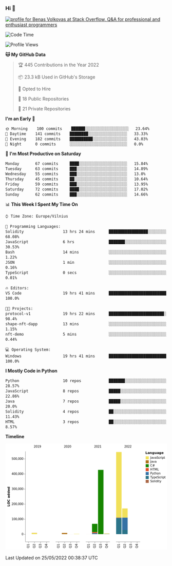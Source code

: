 ### Hi 👋
<a href="https://stackoverflow.com/users/14954249/benas-volkovas"><img src="https://stackoverflow.com/users/flair/14954249.png?theme=dark" width="208" height="58" alt="profile for Benas Volkovas at Stack Overflow, Q&amp;A for professional and enthusiast programmers" title="profile for Benas Volkovas at Stack Overflow, Q&amp;A for professional and enthusiast programmers"></a>

<!--START_SECTION:waka-->
![Code Time](http://img.shields.io/badge/Code%20Time-712%20hrs%2012%20mins-blue)

![Profile Views](http://img.shields.io/badge/Profile%20Views-0-blue)

**🐱 My GitHub Data** 

> 🏆 445 Contributions in the Year 2022
 > 
> 📦 23.3 kB Used in GitHub's Storage 
 > 
> 💼 Opted to Hire
 > 
> 📜 18 Public Repositories 
 > 
> 🔑 21 Private Repositories  
 > 
**I'm an Early 🐤** 

```text
🌞 Morning    100 commits    ██████░░░░░░░░░░░░░░░░░░░   23.64% 
🌆 Daytime    141 commits    ████████░░░░░░░░░░░░░░░░░   33.33% 
🌃 Evening    182 commits    ██████████░░░░░░░░░░░░░░░   43.03% 
🌙 Night      0 commits      ░░░░░░░░░░░░░░░░░░░░░░░░░   0.0%

```
📅 **I'm Most Productive on Saturday** 

```text
Monday       67 commits     ████░░░░░░░░░░░░░░░░░░░░░   15.84% 
Tuesday      63 commits     ███░░░░░░░░░░░░░░░░░░░░░░   14.89% 
Wednesday    55 commits     ███░░░░░░░░░░░░░░░░░░░░░░   13.0% 
Thursday     45 commits     ██░░░░░░░░░░░░░░░░░░░░░░░   10.64% 
Friday       59 commits     ███░░░░░░░░░░░░░░░░░░░░░░   13.95% 
Saturday     72 commits     ████░░░░░░░░░░░░░░░░░░░░░   17.02% 
Sunday       62 commits     ███░░░░░░░░░░░░░░░░░░░░░░   14.66%

```


📊 **This Week I Spent My Time On** 

```text
⌚︎ Time Zone: Europe/Vilnius

💬 Programming Languages: 
Solidity                 13 hrs 24 mins      █████████████████░░░░░░░░   68.08% 
JavaScript               6 hrs               ███████░░░░░░░░░░░░░░░░░░   30.53% 
Bash                     14 mins             ░░░░░░░░░░░░░░░░░░░░░░░░░   1.22% 
JSON                     1 min               ░░░░░░░░░░░░░░░░░░░░░░░░░   0.16% 
TypeScript               0 secs              ░░░░░░░░░░░░░░░░░░░░░░░░░   0.01%

🔥 Editors: 
VS Code                  19 hrs 41 mins      █████████████████████████   100.0%

🐱‍💻 Projects: 
protocol-v1              19 hrs 22 mins      ████████████████████████░   98.4% 
shape-nft-dapp           13 mins             ░░░░░░░░░░░░░░░░░░░░░░░░░   1.15% 
nft-demo                 5 mins              ░░░░░░░░░░░░░░░░░░░░░░░░░   0.44%

💻 Operating System: 
Windows                  19 hrs 41 mins      █████████████████████████   100.0%

```

**I Mostly Code in Python** 

```text
Python                   10 repos            ███████░░░░░░░░░░░░░░░░░░   28.57% 
JavaScript               8 repos             █████░░░░░░░░░░░░░░░░░░░░   22.86% 
Java                     7 repos             █████░░░░░░░░░░░░░░░░░░░░   20.0% 
Solidity                 4 repos             ██░░░░░░░░░░░░░░░░░░░░░░░   11.43% 
HTML                     3 repos             ██░░░░░░░░░░░░░░░░░░░░░░░   8.57%

```


**Timeline**

![Chart not found](https://raw.githubusercontent.com/BenasVolkovas/BenasVolkovas/main/charts/bar_graph.png) 


 Last Updated on 25/05/2022 00:38:37 UTC
<!--END_SECTION:waka-->
